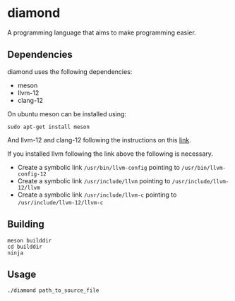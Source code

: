 # diamond

A programming language that aims to make programming easier.

## Dependencies

diamond uses the following dependencies:
- meson
- llvm-12
- clang-12

On ubuntu meson can be installed using:
```
sudo apt-get install meson
```
And llvm-12 and clang-12 following the instructions on this [link](https://apt.llvm.org/).

If you installed llvm following the link above the following is necessary.
- Create a symbolic link `/usr/bin/llvm-config` pointing to `/usr/bin/llvm-config-12`
- Create a symbolic link `/usr/include/llvm` pointing to `/usr/include/llvm-12/llvm`
- Create a symbolic link `/usr/include/llvm-c` pointing to `/usr/include/llvm-12/llvm-c`

## Building

```
meson builddir
cd builddir
ninja
```

## Usage
```
./diamond path_to_source_file
```
